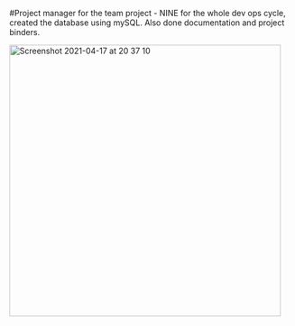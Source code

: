 #Project manager for the team project - NINE for the whole dev ops cycle, created the database using mySQL. 
Also done documentation and project binders. 


<img width="481" alt="Screenshot 2021-04-17 at 20 37 10" src="https://user-images.githubusercontent.com/72106338/115123398-28f96380-9fbd-11eb-8c43-bec477b8d236.png">
